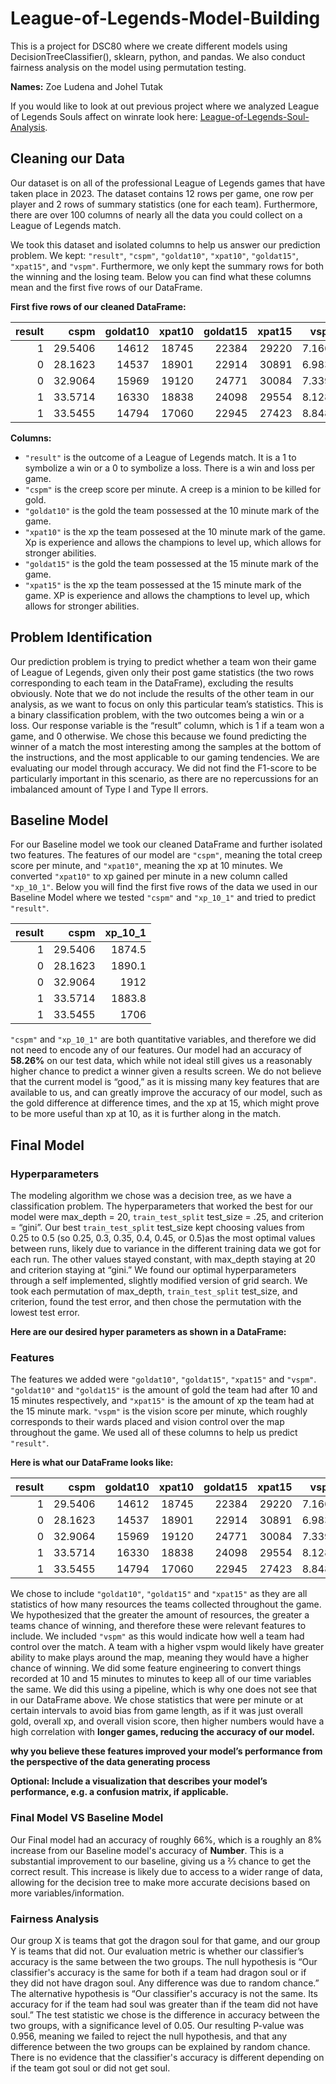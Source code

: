 # League-of-Legends-Model-Building
This is a project for DSC80 where we create different models using DecisionTreeClassifier(), sklearn, python, and pandas. We also conduct fairness analysis on the model using permutation testing.

**Names:** Zoe Ludena and Johel Tutak

If you would like to look at out previous project where we analyzed League of Legends Souls affect on winrate look here: <a href="https://zoeludena.github.io/League-Of-Legends-Soul-Analysis/">League-of-Legends-Soul-Analysis</a>.

## Cleaning our Data
Our dataset is on all of the professional League of Legends games that have taken place in 2023. The dataset contains 12 rows per game, one row per player and 2 rows of summary statistics (one for each team). Furthermore, there are over 100 columns of nearly all the data you could collect on a League of Legends match.

We took this dataset and isolated columns to help us answer our prediction problem. We kept: `"result"`, `"cspm"`, `"goldat10"`, `"xpat10"`, `"goldat15"`, `"xpat15"`, and `"vspm"`. Furthermore, we only kept the summary rows for both the winning and the losing team. Below you can find what these columns mean and the first five rows of our DataFrame.

**First five rows of our cleaned DataFrame:**

|   result |    cspm |   goldat10 |   xpat10 |   goldat15 |   xpat15 |   vspm |
|---------:|--------:|-----------:|---------:|-----------:|---------:|-------:|
|        1 | 29.5406 |      14612 |    18745 |      22384 |    29220 | 7.1669 |
|        0 | 28.1623 |      14537 |    18901 |      22914 |    30891 | 6.9832 |
|        0 | 32.9064 |      15969 |    19120 |      24771 |    30084 | 7.3399 |
|        1 | 33.5714 |      16330 |    18838 |      24098 |    29554 | 8.1281 |
|        1 | 33.5455 |      14794 |    17060 |      22945 |    27423 | 8.8485 |

**Columns:**
- `"result"` is the outcome of a League of Legends match. It is a 1 to symbolize a win or a 0 to symbolize a loss. There is a win and loss per game.
- `"cspm"` is the creep score per minute. A creep is a minion to be killed for gold.
- `"goldat10"` is the gold the team possessed at the 10 minute mark of the game.
- `"xpat10"` is the xp the team possesed at the 10 minute mark of the game. Xp is experience and allows the champions to level up, which allows for stronger abilities.
- `"goldat15"` is the gold the team possessed at the 15 minute mark of the game.
- `"xpat15"` is the xp the team possessed at the 15 minute mark of the game. XP is experience and allows the champtions to level up, which allows for stronger abilities.

## Problem Identification
Our prediction problem is trying to predict whether a team won their game of League of Legends, given only their post game statistics (the two rows corresponding to each team in the DataFrame), excluding the results obviously. Note that we do not include the results of the other team in our analysis, as we want to focus on only this particular team’s statistics. This is a binary classification problem, with the two outcomes being a win or a loss. Our response variable is the “result” column, which is 1 if a team won a game, and 0 otherwise. We chose this because we found predicting the winner of a match the most interesting among the samples at the bottom of the instructions, and the most applicable to our gaming tendencies. We are evaluating our model through accuracy. We did not find the F1-score to be particularly important in this scenario, as there are no repercussions for an imbalanced amount of Type I and Type II errors.

## Baseline Model
For our Baseline model we took our cleaned DataFrame and further isolated two features. The features of our model are `"cspm"`, meaning the total creep score per minute, and `"xpat10"`, meaning the xp at 10 minutes. We converted `"xpat10"` to xp gained per minute in a new column called `"xp_10_1"`. Below you will find the first five rows of the data we used in our Baseline Model where we tested `"cspm"` and `"xp_10_1"` and tried to predict `"result"`.

|   result |    cspm |   xp_10_1 |
|---------:|--------:|----------:|
|        1 | 29.5406 |    1874.5 |
|        0 | 28.1623 |    1890.1 |
|        0 | 32.9064 |    1912   |
|        1 | 33.5714 |    1883.8 |
|        1 | 33.5455 |    1706   |

`"cspm"` and `"xp_10_1"` are both quantitative variables, and therefore we did not need to encode any of our features. Our model had an accuracy of **58.26%** on our test data, which while not ideal still gives us a reasonably higher chance to predict a winner given a results screen. We do not believe that the current model is “good,” as it is missing many key features that are available to us, and can greatly improve the accuracy of our model, such as the gold difference at difference times, and the xp at 15, which might prove to be more useful than xp at 10, as it is further along in the match.

## Final Model
### Hyperparameters
The modeling algorithm we chose was a decision tree, as we have a classification problem. The hyperparameters that worked the best for our model were max_depth = 20, `train_test_split` test_size = .25, and criterion = “gini”. Our best `train_test_split` test_size kept choosing values from 0.25 to 0.5 (so 0.25, 0.3, 0.35, 0.4, 0.45, or 0.5)as the most optimal values between runs, likely due to variance in the different training data we got for each run. The other values stayed constant, with max_depth staying at 20 and criterion staying at “gini.” We found our optimal hyperparameters through a self implemented, slightly modified version of grid search. We took each permutation of max_depth, `train_test_split` test_size, and criterion, found the test error, and then chose the permutation with the lowest test error.

**Here are our desired hyper parameters as shown in a DataFrame:**


### Features
The features we added were `"goldat10"`, `"goldat15"`, `"xpat15"` and `"vspm"`. `"goldat10"` and `"goldat15"` is the amount of gold the team had after 10 and 15 minutes respectively, and `"xpat15"` is the amount of xp the team had at the 15 minute mark. `"vspm"` is the vision score per minute, which roughly corresponds to their wards placed and vision control over the map throughout the game. We used all of these columns to help us predict `"result"`.

**Here is what our DataFrame looks like:**

|   result |    cspm |   goldat10 |   xpat10 |   goldat15 |   xpat15 |   vspm |
|---------:|--------:|-----------:|---------:|-----------:|---------:|-------:|
|        1 | 29.5406 |      14612 |    18745 |      22384 |    29220 | 7.1669 |
|        0 | 28.1623 |      14537 |    18901 |      22914 |    30891 | 6.9832 |
|        0 | 32.9064 |      15969 |    19120 |      24771 |    30084 | 7.3399 |
|        1 | 33.5714 |      16330 |    18838 |      24098 |    29554 | 8.1281 |
|        1 | 33.5455 |      14794 |    17060 |      22945 |    27423 | 8.8485 |

We chose to include `"goldat10"`, `"goldat15"` and `"xpat15"` as they are all statistics of how many resources the teams collected throughout the game. We hypothesized that the greater the amount of resources, the greater a teams chance of winning, and therefore these were relevant features to include. We included `"vspm"` as this would indicate how well a team had control over the match. A team with a higher vspm would likely have greater ability to make plays around the map, meaning they would have a higher chance of winning. We did some feature engineering to convert things recorded at 10 and 15 minutes to minutes to keep all of our time variables the same. We did this using a pipeline, which is why one does not see that in our DataFrame above. We chose statistics that were per minute or at certain intervals to avoid bias from game length, as if it was just overall gold, overall xp, and overall vision score, then higher numbers would have a high correlation with **longer games, reducing the accuracy of our model.**

**why you believe these features improved your model’s performance from the perspective of the data generating process**

**Optional: Include a visualization that describes your model’s performance, e.g. a confusion matrix, if applicable.**

### Final Model VS Baseline Model
Our Final model had an accuracy of roughly 66%, which is a roughly an 8% increase from our Baseline model's accuracy of **Number**. This is a substantial improvement to our baseline, giving us a ⅔ chance to get the correct result. This increase is likely due to access to a wider range of data, allowing for the decision tree to make more accurate decisions based on more variables/information.

### Fairness Analysis

Our group X is teams that got the dragon soul for that game, and our group Y is teams that did not. Our evaluation metric is whether our classifier’s accuracy is the same between the two groups. The null hypothesis is “Our classifier's accuracy is the same for both if a team had dragon soul or if they did not have dragon soul. Any difference was due to random chance.” The alternative hypothesis is “Our classifier's accuracy is not the same. Its accuracy for if the team had soul was greater than if the team did not have soul.” The test statistic we chose is the difference in accuracy between the two groups, with a significance level of 0.05. Our resulting P-value was 0.956, meaning we failed to reject the null hypothesis, and that any difference between the two groups can be explained by random chance. There is no evidence that the classifier's accuracy is different depending on if the team got soul or did not get soul. 
